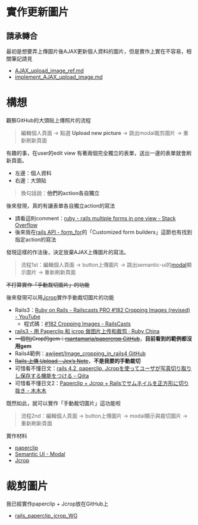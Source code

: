 # 實作更新圖片

## 請承轉合

最初是想要弄上傳圖片後AJAX更新個人資料的圖片，但是實作上實在不容易，相關筆記請見
- [AJAX_upload_image_ref.md](../../features/AJAX_update_image/AJAX_upload_image_ref.md)
- [implement_AJAX_upload_image.md](../../features/AJAX_update_image/implement_AJAX_upload_image.md)

# 構想

觀察GitHub的大頭貼上傳照片的流程

>編輯個人頁面 -> 點選 **Upload new picture** -> 跳出modal裁剪圖片  -> 重新刷新頁面

有趣的事，在user的edit view 有著兩個完全獨立的表單，送出一邊的表單就會刷新頁面。
- 左邊：個人資料
- 右邊：大頭貼

>換句話說：**他們的action各自獨立**


後來發現，真的有讓表單各自獨立action的寫法
- 請看這則comment：[ruby - rails multiple forms in one view - Stack Overflow](http://stackoverflow.com/a/16850052)
- 後來我在[rails API - form_for](http://api.rubyonrails.org/classes/ActionView/Helpers/FormHelper.html#method-i-form_for)的「Customized form builders」這節也有找到指定action的寫法


發現這樣的作法後，決定放棄AJAX上傳圖片的寫法。

>流程1st：編輯個人頁面 -> button上傳圖片 -> 跳出semantic-ui的[modal](http://semantic-ui.com/modules/modal.html#/examples)顯示圖片  -> 重新刷新頁面

~~不打算實作「手動裁切圖片」的功能~~

後來發現可以用[Jcrop](https://github.com/tapmodo/Jcrop/wiki/Manual)實作手動裁切圖片的功能
- Rails3：[Ruby on Rails - Railscasts PRO #182 Cropping Images (revised) - YouTube](https://www.youtube.com/watch?v=ltoPZEzmtJA)
  - 程式碼：[#182 Cropping Images - RailsCasts](http://railscasts.com/episodes/182-cropping-images)
- [rails3 - 用 Paperclip 和 jcrop 做图片上传和裁剪 · Ruby China](https://ruby-china.org/topics/13393)
- ~~一個包jCrop的gem：[rsantamaria/papercrop GitHub](https://github.com/rsantamaria/papercrop)~~，**目前看到的範例都沒用gem**
- Rails4範例：[awijeet/Image_cropping_in_rails4 GitHub](https://github.com/awijeet/Image_cropping_in_rails4)
- ~~[Rails 上傳 Upload - Jex’s Note](http://blog.jex.tw/blog/2015/07/13/rails-upload/)~~，**不是我要的手動裁切**
- 可惜看不懂日文：[rails 4.2, paperclip, Jcropを使ってユーザが写真切り取りし保存する機能をつける - Qiita](http://qiita.com/gymnstcs/items/69d319a6415a53a6576e)
- 可惜看不懂日文2：[Paperclip + Jcrop + Railsでサムネイルを正方形に切り抜き - 木木木](http://source.hatenadiary.jp/entry/2014/03/23/144122)


既然如此，就可以實作「手動裁切圖片」這功能啦

>流程2nd：編輯個人頁面 -> button上傳圖片 -> modal顯示與裁切圖片  -> 重新刷新頁面

實作材料
- [paperclip](https://github.com/thoughtbot/paperclip)
- [Semantic UI - Modal](http://semantic-ui.com/modules/modal.html#/examples)
- [Jcrop](https://github.com/tapmodo/Jcrop/wiki/Manual)


# 裁剪圖片

我已經實作paperclip + Jcrop放在GitHub上
- [rails_paperclip_jcrop_WG](https://github.com/NickWarm/rails_paperclip_jcrop_WG)
